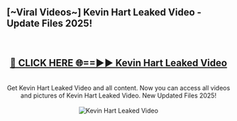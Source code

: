 <h2>[~Viral Videos~] Kevin Hart Leaked Video - Update Files 2025!</h2>
<br>
<div align="center">
<h2><a href="https://betterlinks.top/A2PfLJ" rel="nofollow">🔴 CLICK HERE 🌐==►► Kevin Hart Leaked Video</a></h2>
<br>
Get Kevin Hart Leaked Video and all content. Now you can access all videos and pictures of Kevin Hart Leaked Video. New Updated Files 2025!
<br>
<br>
<a href="https://betterlinks.top/A2PfLJ" rel="nofollow" data-target="animated-image.originalLink"><img src="https://i.ibb.co.com/WyWwxjT/player-gif2.gif" alt="Kevin Hart Leaked Video" style="max-width: 100%; display: inline-block;" data-target="animated-image.originalImage"></a>
</div>
<br>
